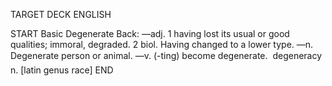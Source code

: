 TARGET DECK
ENGLISH

START
Basic
Degenerate
Back: —adj. 1 having lost its usual or good qualities; immoral, degraded. 2 biol. Having changed to a lower type. —n. Degenerate person or animal. —v. (-ting) become degenerate.  degeneracy n. [latin genus race]
END
